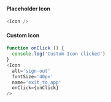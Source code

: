 #### Placeholder Icon
```js
<Icon />
```

#### Custom Icon
```js
function onClick () {
  console.log('Custom Icon clicked')
}
<Icon
  alt='sign-out'
  fontSize='40px'
  name='exit_to_app'
  onClick={onClick}
/>
```

